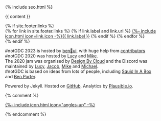 <!DOCTYPE html>
<html lang="en">
<head>
<meta charset="utf-8">

{% include seo.html %}

<link href="{% if site.atom_feed.path %}{{ site.atom_feed.path }}{% else %}{{ '/feed.xml' | relative_url }}{% endif %}" type="application/atom+xml" rel="alternate" title="{{ site.title }} Feed">

<meta charset="utf-8">
<meta name="viewport" content="width=device-width, initial-scale=1.0">

<script defer data-domain="notgdc.io" src="https://plausible.io/js/script.js"></script>
<script>window.plausible = window.plausible || function() { (window.plausible.q = window.plausible.q || []).push(arguments) }</script>
<script defer src="{%- include minified_path.html file='/assets/js/countdown' ext='js' -%}"></script>

<!-- Bootstrap Core CSS -->
<link href="{{ '/assets/vendor/bootstrap/css/bootstrap.min.css' | relative_url }}" rel="stylesheet">
<!-- Custom CSS -->
<link href="{%- include minified_path.html file='/assets/css/main' ext='css' -%}" rel="stylesheet">
</head>

<body id="page-top">

{{ content }}

<!--      Navigation
    <a class="menu-toggle rounded" href="#">
      <i class="far fa-bars"></i>
    </a>
    <nav id="sidebar-wrapper">
      <ul class="sidebar-nav">
        <li class="sidebar-brand">
          <a class="js-scroll-trigger" href="#page-top">#notGDC</a>
        </li>
        <li class="sidebar-nav-item">
          <a class="js-scroll-trigger" href="#page-top">Coming Soon</a>
        </li>
      </ul>
    </nav> -->

<section class="content-section bg-light" id="footer"><!--style="background-color:#3f527c"-->
<div class="container">
<div class="content-section-heading text-center">
{% if site.footer.links %}
<div class="row">
<div class="col">
{% for link in site.footer.links %}
{% if link.label and link.url %}
<a href="{{ link.url }}" rel="nofollow noopener noreferrer me">{%- include icon.html icon=link.icon -%}{{ link.label }}</a>
{% endif %}
{% endfor %}
</div>
</div>
{% endif %}
<p class="text-center text-muted small mb-0">
#notGDC 2023 is hosted by <a href="https://benui.ca/">ben&#x1F331;ui</a>, with huge help from <a href="https://github.com/benui-dev/notgdc-site/graphs/contributors">contributors</a>
<br>
#notGDC 2020 was hosted by <a href="https://twitter.com/lucyamorris">Lucy</a> and <a href="https://twitter.com/mtrc">Mike</a>.
<br>
The 2020 jam was organised by <a href="https://twitter.com/DesignByCloud">Design By Cloud</a> and the Discord was maintained by <a href="https://twitter.com/lucyamorris">Lucy</a>, <a href="https://twitter.com/itscurlyx">Jacob</a>, <a href="https://twitter.com/vitekim">Mike</a> and <a href="https://twitter.com/DesignByCloud">Michael</a>.
<br>
#notGDC is based on ideas from lots of people, including <a href="https://twitter.com/squidinabox/status/176983168027598848">Squid In A Box</a> and <a href="https://eigenbom.github.io/notgdc2017/">Ben Porter</a>.</p>

Powered by Jekyll. Hosted on <a href="https://github.com/benui-dev/notgdc-site">GitHub</a>. Analytics by <a href="https://plausible.io/notgdc.io">Plausible.io</a>.

{% comment %}
<!-- Scroll to Top Button-->
<a class="scroll-to-top rounded js-scroll-trigger" href="#page-top" aria-label="Scroll to top">
  {%- include icon.html icon="angles-up" -%}
</a>

<!-- Bootstrap core JavaScript -->
<script src="{{ '/assets/vendor/jquery/jquery.min.js' | relative_url }}"></script>
<script src="{{ '/assets/vendor/bootstrap/js/bootstrap.bundle.min.js' | relative_url }}"></script>

<!-- Plugin JavaScript -->
<!-- Removing this to try just using CSS -->
<script src="{{ '/assets/vendor/jquery-easing/jquery.easing.min.js' | relative_url }}"></script>

<!-- Custom scripts for this template -->
<script src="{%- include minified_path.html file='/assets/js/stylish-portfolio' ext='js' -%}"></script>
{% endcomment %}
<script src="{%- include minified_path.html file='/assets/js/tags' ext='js' -%}"></script>

</body>
</html>
